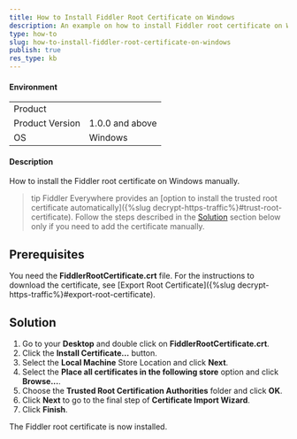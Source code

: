 ```yaml
---
title: How to Install Fiddler Root Certificate on Windows
description: An example on how to install Fiddler root certificate on Windows
type: how-to
slug: how-to-install-fiddler-root-certificate-on-windows
publish: true
res_type: kb
---
```


#### Environment

|   |   |
|---|---|
| Product   |
| Product Version | 1.0.0 and above  |
| OS | Windows |

#### Description

How to install the Fiddler root certificate on Windows manually.

>tip Fiddler Everywhere provides an [option to install the trusted root certificate automatically]({%slug decrypt-https-traffic%}#trust-root-certificate). Follow the steps described in the [Solution](#solution) section below only if you need to add the certificate manually.

## Prerequisites

You need the __FiddlerRootCertificate.crt__ file. For the instructions to download the certificate, see [Export Root Certificate]({%slug decrypt-https-traffic%}#export-root-certificate).

## Solution

1. Go to your __Desktop__ and double click on __FiddlerRootCertificate.crt__.
2. Click the __Install Certificate...__ button.
3. Select the __Local Machine__ Store Location and click __Next__.
4. Select the __Place all certificates in the following store__ option and click __Browse...__.
5. Choose the __Trusted Root Certification Authorities__ folder and click __OK__.
6. Click __Next__ to go to the final step of __Certificate Import Wizard__.
7. Click __Finish__.

The Fiddler root certificate is now installed.

